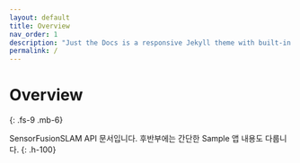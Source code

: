 ```yaml
---
layout: default
title: Overview
nav_order: 1
description: "Just the Docs is a responsive Jekyll theme with built-in search that is easily customizable and hosted on GitHub Pages."
permalink: /
---
```


# Overview
{: .fs-9 .mb-6}

SensorFusionSLAM API 문서입니다. 후반부에는 간단한 Sample 앱 내용도 다룹니다.
{: .h-100}
